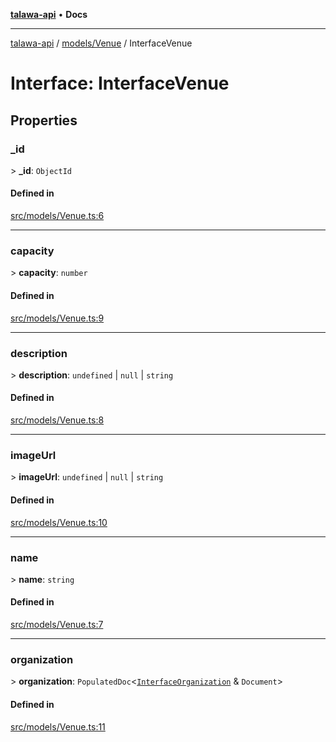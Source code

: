 [**talawa-api**](../../../README.md) • **Docs**

***

[talawa-api](../../../modules.md) / [models/Venue](../README.md) / InterfaceVenue

# Interface: InterfaceVenue

## Properties

### \_id

\> **\_id**: `ObjectId`

#### Defined in

[src/models/Venue.ts:6](https://github.com/PalisadoesFoundation/talawa-api/blob/2f8fb6988cd34004fbbf76550c8eef691b861a19/src/models/Venue.ts#L6)

***

### capacity

\> **capacity**: `number`

#### Defined in

[src/models/Venue.ts:9](https://github.com/PalisadoesFoundation/talawa-api/blob/2f8fb6988cd34004fbbf76550c8eef691b861a19/src/models/Venue.ts#L9)

***

### description

\> **description**: `undefined` \| `null` \| `string`

#### Defined in

[src/models/Venue.ts:8](https://github.com/PalisadoesFoundation/talawa-api/blob/2f8fb6988cd34004fbbf76550c8eef691b861a19/src/models/Venue.ts#L8)

***

### imageUrl

\> **imageUrl**: `undefined` \| `null` \| `string`

#### Defined in

[src/models/Venue.ts:10](https://github.com/PalisadoesFoundation/talawa-api/blob/2f8fb6988cd34004fbbf76550c8eef691b861a19/src/models/Venue.ts#L10)

***

### name

\> **name**: `string`

#### Defined in

[src/models/Venue.ts:7](https://github.com/PalisadoesFoundation/talawa-api/blob/2f8fb6988cd34004fbbf76550c8eef691b861a19/src/models/Venue.ts#L7)

***

### organization

\> **organization**: `PopulatedDoc`\<[`InterfaceOrganization`](../../Organization/interfaces/InterfaceOrganization.md) & `Document`\>

#### Defined in

[src/models/Venue.ts:11](https://github.com/PalisadoesFoundation/talawa-api/blob/2f8fb6988cd34004fbbf76550c8eef691b861a19/src/models/Venue.ts#L11)
